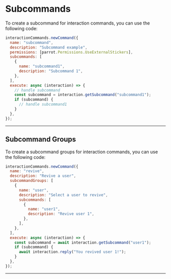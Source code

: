 # Subcommands

To create a subcommand for interaction commands, you can use the following code:

```js
interactionCommands.newCommand({
  name: "subcommand",
  description: "Subcommand example",
  permissions: [parrot.Permissions.UseExternalStickers],
  subcommands: [
    {
      name: "subcommand1",
      description: "Subcommand 1",
    },
  ],
  execute: async (interaction) => {
    // handle subcommand
    const subcommand = interaction.getSubcommand("subcommand1");
    if (subcommand) {
      // handle subcommand1
    }
  },
});
```

---

## Subcommand Groups

To create a subcommand groups for interaction commands, you can use the following code:

```js
interactionCommands.newCommand({
  name: "revive",
  description: "Revive a user",
  subcommandGroups: [
    {
      name: "user",
      description: "Select a user to revive",
      subcommands: [
        {
          name: "user1",
          description: "Revive user 1",
        },
      ],
    },
  ],
  execute: async (interaction) => {
    const subcommand = await interaction.getSubcommand("user1");
    if (subcommand) {
      await interaction.reply("You revived user 1!");
    }
  },
});
```

---
